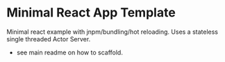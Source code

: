 # Minimal React App Template

Minimal react example with jnpm/bundling/hot reloading. Uses a stateless single threaded Actor Server.

* see main readme on how to scaffold.
